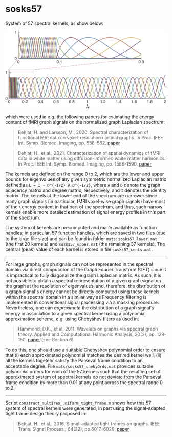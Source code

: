 # sosks57

System of 57 spectral kernels, as show below: 

![system of 57 spectral kernels](figs/sosks57.jpg?raw=true)

which were used in e.g. the following papers for estimating the energy content of fMRI graph signals on the normalized graph Laplacian spectrum: 

> Behjat, H. and Larsson, M., 2020. Spectral characterization of functional MRI data on voxel-resolution cortical graphs. In Proc. IEEE Int.
Symp. Biomed. Imaging, pp. 558–562. [paper](https://arxiv.org/abs/1910.09507)

> Behjat, H., et al., 2021. Characterization of spatial dynamics of fMRI data in white matter using diffusion-informed white matter harmonics. In Proc. IEEE Int. Symp. Biomed. Imaging, pp. 1586-1590. [paper](https://doi.org/10.1101/2020.10.28.359125)

The kernels are defined on the range 0 to 2, which are the lower and upper bounds for eigenvalues of any given symmetric normalized Laplacian matrix defined as `L = I - D^{-1/2} A D^{-1/2}`, where `A` and `D` denote the graph adjacency matrix and degree matrix, respectively, and `I` denotes the identity matrix. The kernels at the lower end of the spectrum are narrower since many graph signals (in particular, fMRI voxel-wise graph signals) have most of their energy content in that part of the spectrum, and thus, such narrow kernels enable more detailed estimation of signal energy profiles in this part of the spectrum. 

The system of kernels are precomputed and made available as function handles; in particular, 57 function handles, which are saved in two files (due to the large file size) and can be found in folder `mats`: `sosks57_lower.mat` (the first 20 kernels) and `sosks57_upper.mat` (the remaining 37 kernels). The central (peak) value of each kernel is stored in file `sosks57_cents.mat`. 

---

For large graphs, graph signals can not be represented in the spectral domain via direct computation of the Graph Fourier Transform (GFT) since it is impractical to fully diagonalize the graph Laplacian matrix. As such, it is not possible to obtain a spectral representation of a given graph signal on the graph at the resolution of eigenvalues, and, therefore, the distribution of a graph signal's energy cannot be directly computed using these kernels within the spectral domain in a similar way as Frequency filtering is implemented in conventional signal processing via a masking procedure. Nevertheless, one can *approximate* the distribution of a graph signal's energy in association to a given spectral kernel using a polynomial approximation scheme, e.g. using Chebyshev filters as used in: 

> Hammond, D.K., et al, 2011. Wavelets on graphs via spectral graph theory. Applied and Computational Harmonic Analysis, 30(2), pp. 129-150. [paper](https://doi.org/10.1016/j.acha.2010.04.005) (see Section 6) 

To do this, one should use a suitable Chebyshev polynomial order to ensure that (i) each approximated polynomial matches the desired kernel well, (ii) all the kernels togetehr satisfy the Parseval frame condition to an acceptable degree. File `mats/sosks57_chebyOrds.mat` provides suitable polynomial orders for each of the 57 kernels such that the resulting set of approximated system of spectral kernels do not deviate from the Parseval frame condition by more than 0.01 at any point across the spectral range 0 to 2.  

---

Script `construct_multires_uniform_tight_frame.m` shows how this 57 system of spectral kernels were generated, in part using the signal-adapted tight frame design theory proposed in:

> Behjat, H., et al., 2016. Signal-adapted tight frames on graphs. IEEE Trans. Signal Process., 64(22), pp.6017-6029. [paper](https://bme.lth.se/fileadmin/biomedicalengineering/Personal_folders/Hamid_Behjat/HBehjat_TSP2016.pdf)

    
